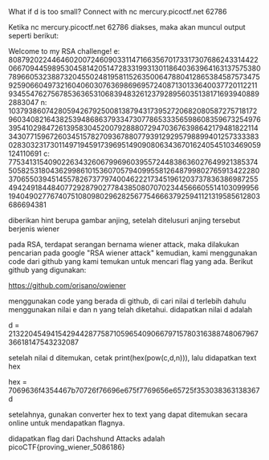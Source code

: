 What if d is too small? Connect with nc mercury.picoctf.net 62786

Ketika nc mercury.picoctf.net 62786 diakses, maka akan muncul output seperti berikut:

Welcome to my RSA challenge!
e: 80879202244646020072460903311471663567017331730768624331442206670944598953045814205147283319931301186403639641631375753807896605323887320455024819581152635006478804128653845875734759259066049732160406030763698696957240871301336400377201122119345547627567853636531068394832612379289560351381716939408892883047
n: 103793860742805942679250081387943173952720682080587275718172960340821643825394868637933473077865333565986083596732549763954102984726139583045200792888072947036763986421794818221143430771596726034515782709367880779391292957988994012573333830283032317301149719459173969514909080634367016240545103469059124110691
c: 77534131540902263432606799696039557244838636027649921385374505825318043629986101536070579409955812648799802765913422280370655039451455782673779740046222173451961203737836386987255494249184484077292879027784385080707023445666055141030999561940490277674075108098029628256775466637925941121319585612803686694381

diberikan hint berupa gambar anjing, setelah ditelusuri anjing tersebut berjenis wiener 

pada RSA, terdapat serangan bernama wiener attack, maka dilakukan pencarian pada google "RSA wiener attack" kemudian, kami menggunakan code dari github yang kami temukan untuk mencari flag yang ada. Berikut github yang digunakan: 

https://github.com/orisano/owiener

menggunakan code yang berada di github, di cari nilai d terlebih dahulu menggunakan nilai e dan n yang telah diketahui. 
didapatkan nilai d adalah 

d = 21322045494154294428775871059654090667971578031638874806796736618147543232087

setelah nilai d ditemukan, cetak print(hex(pow(c,d,n))), lalu didapatkan text hex 

hex = 7069636f4354467b70726f76696e675f7769656e65725f353038363138367d

setelahnya, gunakan converter hex to text yang dapat ditemukan secara online untuk mendapatkan flagnya.

didapatkan flag dari Dachshund Attacks adalah picoCTF{proving_wiener_5086186}